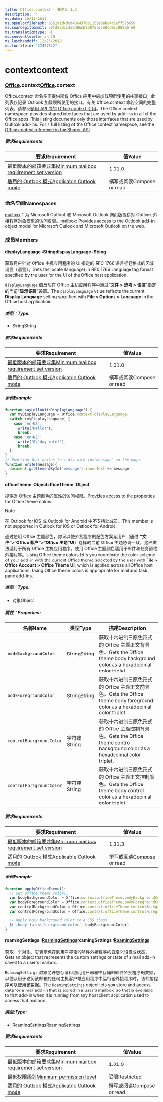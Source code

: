 ```yaml
---
title: Office.context - 要求集 1.3
description: ''
ms.date: 10/11/2018
ms.openlocfilehash: 9652a1d4dcd48c437bb1156e9abc4c2aff575d59
ms.sourcegitcommit: 60fd8a3ac4a6d66cb9e075ce7e0cde3c888a5fe9
ms.translationtype: HT
ms.contentlocale: zh-CN
ms.lasthandoff: 12/28/2018
ms.locfileid: "27457542"
---
```

# <a name="context"></a><span data-ttu-id="fbf18-102">context</span><span class="sxs-lookup"><span data-stu-id="fbf18-102">context</span></span>

### <a name="officeofficemdcontext"></a><span data-ttu-id="fbf18-103">[Office](Office.md).context</span><span class="sxs-lookup"><span data-stu-id="fbf18-103">[Office](Office.md).context</span></span>

<span data-ttu-id="fbf18-p101">Office.context 命名空间提供所有 Office 应用中的加载项所使用的共享接口。此列表仅记录 Outlook 加载项所使用的接口。有关 Office.context 命名空间的完整列表，请参阅[通用 API 中的 Office.context 引用](/javascript/api/office/office.context)。</span><span class="sxs-lookup"><span data-stu-id="fbf18-p101">The Office.context namespace provides shared interfaces that are used by add-ins in all of the Office apps. This listing documents only those interfaces that are used by Outlook add-ins. For a full listing of the Office.context namespace, see the [Office.context reference in the Shared API](/javascript/api/office/office.context).</span></span>

##### <a name="requirements"></a><span data-ttu-id="fbf18-106">要求</span><span class="sxs-lookup"><span data-stu-id="fbf18-106">Requirements</span></span>

|<span data-ttu-id="fbf18-107">要求</span><span class="sxs-lookup"><span data-stu-id="fbf18-107">Requirement</span></span>| <span data-ttu-id="fbf18-108">值</span><span class="sxs-lookup"><span data-stu-id="fbf18-108">Value</span></span>|
|---|---|
|[<span data-ttu-id="fbf18-109">最低版本的邮箱要求集</span><span class="sxs-lookup"><span data-stu-id="fbf18-109">Minimum mailbox requirement set version</span></span>](/office/dev/add-ins/reference/requirement-sets/outlook-api-requirement-sets)| <span data-ttu-id="fbf18-110">1.0</span><span class="sxs-lookup"><span data-stu-id="fbf18-110">1.0</span></span>|
|[<span data-ttu-id="fbf18-111">适用的 Outlook 模式</span><span class="sxs-lookup"><span data-stu-id="fbf18-111">Applicable Outlook mode</span></span>](https://docs.microsoft.com/outlook/add-ins/#extension-points)| <span data-ttu-id="fbf18-112">撰写或阅读</span><span class="sxs-lookup"><span data-stu-id="fbf18-112">Compose or read</span></span>|

### <a name="namespaces"></a><span data-ttu-id="fbf18-113">命名空间</span><span class="sxs-lookup"><span data-stu-id="fbf18-113">Namespaces</span></span>

<span data-ttu-id="fbf18-114">[mailbox](office.context.mailbox.md)：为 Microsoft Outlook 和 Microsoft Outlook 网页版提供对 Outlook 外接程序对象模型的访问权限。</span><span class="sxs-lookup"><span data-stu-id="fbf18-114">[mailbox](office.context.mailbox.md): Provides access to the Outlook add-in object model for Microsoft Outlook and Microsoft Outlook on the web.</span></span>

### <a name="members"></a><span data-ttu-id="fbf18-115">成员</span><span class="sxs-lookup"><span data-stu-id="fbf18-115">Members</span></span>

####  <a name="displaylanguage-string"></a><span data-ttu-id="fbf18-116">displayLanguage :String</span><span class="sxs-lookup"><span data-stu-id="fbf18-116">displayLanguage :String</span></span>

<span data-ttu-id="fbf18-117">获取用户针对 Office 主机应用程序的 UI 指定的 RFC 1766 语言标记格式的区域设置（语言）。</span><span class="sxs-lookup"><span data-stu-id="fbf18-117">Gets the locale (language) in RFC 1766 Language tag format specified by the user for the UI of the Office host application.</span></span>

<span data-ttu-id="fbf18-118">`displayLanguage` 值反映在 Office 主机应用程序中通过“**文件 > 选项 > 语言**”指定的当前“**显示语言**”设置。</span><span class="sxs-lookup"><span data-stu-id="fbf18-118">The `displayLanguage` value reflects the current **Display Language** setting specified with **File > Options > Language** in the Office host application.</span></span>

##### <a name="type"></a><span data-ttu-id="fbf18-119">类型：</span><span class="sxs-lookup"><span data-stu-id="fbf18-119">Type:</span></span>

*   <span data-ttu-id="fbf18-120">String</span><span class="sxs-lookup"><span data-stu-id="fbf18-120">String</span></span>

##### <a name="requirements"></a><span data-ttu-id="fbf18-121">要求</span><span class="sxs-lookup"><span data-stu-id="fbf18-121">Requirements</span></span>

|<span data-ttu-id="fbf18-122">要求</span><span class="sxs-lookup"><span data-stu-id="fbf18-122">Requirement</span></span>| <span data-ttu-id="fbf18-123">值</span><span class="sxs-lookup"><span data-stu-id="fbf18-123">Value</span></span>|
|---|---|
|[<span data-ttu-id="fbf18-124">最低版本的邮箱要求集</span><span class="sxs-lookup"><span data-stu-id="fbf18-124">Minimum mailbox requirement set version</span></span>](/office/dev/add-ins/reference/requirement-sets/outlook-api-requirement-sets)| <span data-ttu-id="fbf18-125">1.0</span><span class="sxs-lookup"><span data-stu-id="fbf18-125">1.0</span></span>|
|[<span data-ttu-id="fbf18-126">适用的 Outlook 模式</span><span class="sxs-lookup"><span data-stu-id="fbf18-126">Applicable Outlook mode</span></span>](https://docs.microsoft.com/outlook/add-ins/#extension-points)| <span data-ttu-id="fbf18-127">撰写或阅读</span><span class="sxs-lookup"><span data-stu-id="fbf18-127">Compose or read</span></span>|

##### <a name="example"></a><span data-ttu-id="fbf18-128">示例</span><span class="sxs-lookup"><span data-stu-id="fbf18-128">Example</span></span>

```js
function sayHelloWithDisplayLanguage() {
  var myDisplayLanguage = Office.context.displayLanguage;
  switch (myDisplayLanguage) {
    case 'en-US':
      write('Hello!');
      break;
    case 'en-NZ':
      write('G\'day mate!');
      break;
  }
}
// Function that writes to a div with id='message' on the page.
function write(message){
  document.getElementById('message').innerText += message;
}
```

####  <a name="officetheme-object"></a><span data-ttu-id="fbf18-129">officeTheme :Object</span><span class="sxs-lookup"><span data-stu-id="fbf18-129">officeTheme :Object</span></span>

<span data-ttu-id="fbf18-130">提供对 Office 主题颜色的属性的访问权限。</span><span class="sxs-lookup"><span data-stu-id="fbf18-130">Provides access to the properties for Office theme colors.</span></span>

> [!NOTE]
> <span data-ttu-id="fbf18-131">在 Outlook for iOS 或 Outlook for Android 中不支持此成员。</span><span class="sxs-lookup"><span data-stu-id="fbf18-131">This member is not supported in Outlook for iOS or Outlook for Android.</span></span>

<span data-ttu-id="fbf18-p102">通过使用 Office 主题颜色，你可以使外接程序的配色方案与用户（通过 **“文件”>“Office 帐户”>“Office 主题”UI**）选择的当前 Office 主题协调一致，这种做法适用于所有 Office 主机应用程序。使用 Office 主题颜色适用于邮件和任务窗格外接程序。</span><span class="sxs-lookup"><span data-stu-id="fbf18-p102">Using Office theme colors let's you coordinate the color scheme of your add-in with the current Office theme selected by the user with **File > Office Account > Office Theme UI**, which is applied across all Office host applications. Using Office theme colors is appropriate for mail and task pane add-ins.</span></span>

##### <a name="type"></a><span data-ttu-id="fbf18-134">类型：</span><span class="sxs-lookup"><span data-stu-id="fbf18-134">Type:</span></span>

*   <span data-ttu-id="fbf18-135">对象</span><span class="sxs-lookup"><span data-stu-id="fbf18-135">Object</span></span>

##### <a name="properties"></a><span data-ttu-id="fbf18-136">属性：</span><span class="sxs-lookup"><span data-stu-id="fbf18-136">Properties:</span></span>

|<span data-ttu-id="fbf18-137">名称</span><span class="sxs-lookup"><span data-stu-id="fbf18-137">Name</span></span>| <span data-ttu-id="fbf18-138">类型</span><span class="sxs-lookup"><span data-stu-id="fbf18-138">Type</span></span>| <span data-ttu-id="fbf18-139">描述</span><span class="sxs-lookup"><span data-stu-id="fbf18-139">Description</span></span>|
|---|---|---|
|`bodyBackgroundColor`| <span data-ttu-id="fbf18-140">String</span><span class="sxs-lookup"><span data-stu-id="fbf18-140">String</span></span>|<span data-ttu-id="fbf18-141">获取十六进制三原色形式的 Office 主题正文背景色。</span><span class="sxs-lookup"><span data-stu-id="fbf18-141">Gets the Office theme body background color as a hexadecimal color triplet.</span></span>|
|`bodyForegroundColor`| <span data-ttu-id="fbf18-142">String</span><span class="sxs-lookup"><span data-stu-id="fbf18-142">String</span></span>|<span data-ttu-id="fbf18-143">获取十六进制三原色形式的 Office 主题正文前景色。</span><span class="sxs-lookup"><span data-stu-id="fbf18-143">Gets the Office theme body foreground color as a hexadecimal color triplet.</span></span>|
|`controlBackgroundColor`| <span data-ttu-id="fbf18-144">字符串</span><span class="sxs-lookup"><span data-stu-id="fbf18-144">String</span></span>|<span data-ttu-id="fbf18-145">获取十六进制三原色形式的 Office 主题控制背景色。</span><span class="sxs-lookup"><span data-stu-id="fbf18-145">Gets the Office theme control background color as a hexadecimal color triplet.</span></span>|
|`controlForegroundColor`| <span data-ttu-id="fbf18-146">字符串</span><span class="sxs-lookup"><span data-stu-id="fbf18-146">String</span></span>|<span data-ttu-id="fbf18-147">获取十六进制三原色形式的 Office 主题正文控制颜色。</span><span class="sxs-lookup"><span data-stu-id="fbf18-147">Gets the Office theme body control color as a hexadecimal color triplet.</span></span>|

##### <a name="requirements"></a><span data-ttu-id="fbf18-148">要求</span><span class="sxs-lookup"><span data-stu-id="fbf18-148">Requirements</span></span>

|<span data-ttu-id="fbf18-149">要求</span><span class="sxs-lookup"><span data-stu-id="fbf18-149">Requirement</span></span>| <span data-ttu-id="fbf18-150">值</span><span class="sxs-lookup"><span data-stu-id="fbf18-150">Value</span></span>|
|---|---|
|[<span data-ttu-id="fbf18-151">最低版本的邮箱要求集</span><span class="sxs-lookup"><span data-stu-id="fbf18-151">Minimum mailbox requirement set version</span></span>](/office/dev/add-ins/reference/requirement-sets/outlook-api-requirement-sets)| <span data-ttu-id="fbf18-152">1.3</span><span class="sxs-lookup"><span data-stu-id="fbf18-152">1.3</span></span>|
|[<span data-ttu-id="fbf18-153">适用的 Outlook 模式</span><span class="sxs-lookup"><span data-stu-id="fbf18-153">Applicable Outlook mode</span></span>](https://docs.microsoft.com/outlook/add-ins/#extension-points)| <span data-ttu-id="fbf18-154">撰写或阅读</span><span class="sxs-lookup"><span data-stu-id="fbf18-154">Compose or read</span></span>|

##### <a name="example"></a><span data-ttu-id="fbf18-155">示例</span><span class="sxs-lookup"><span data-stu-id="fbf18-155">Example</span></span>

```js
function applyOfficeTheme(){
  // Get office theme colors.
  var bodyBackgroundColor = Office.context.officeTheme.bodyBackgroundColor;
  var bodyForegroundColor = Office.context.officeTheme.bodyForegroundColor;
  var controlBackgroundColor = Office.context.officeTheme.controlBackgroundColor
  var controlForegroundColor = Office.context.officeTheme.controlForegroundColor;

  // Apply body background color to a CSS class.
  $('.body').css('background-color', bodyBackgroundColor);
}
```

####  <a name="roamingsettings-roamingsettingsjavascriptapioutlook13officeroamingsettings"></a><span data-ttu-id="fbf18-156">roamingSettings :[RoamingSettings](/javascript/api/outlook_1_3/office.RoamingSettings)</span><span class="sxs-lookup"><span data-stu-id="fbf18-156">roamingSettings :[RoamingSettings](/javascript/api/outlook_1_3/office.RoamingSettings)</span></span>

<span data-ttu-id="fbf18-157">获取一个对象，它表示保存到用户邮箱的邮件外接程序的自定义设置或状态。</span><span class="sxs-lookup"><span data-stu-id="fbf18-157">Gets an object that represents the custom settings or state of a mail add-in saved to a user's mailbox.</span></span>

<span data-ttu-id="fbf18-158">`RoamingSettings` 对象允许您存储和访问用户邮箱中存储的邮件外接程序的数据，以便从用于访问该邮箱的任何主机客户端应用程序中运行该外接程序时，该外接程序可以使用该数据。</span><span class="sxs-lookup"><span data-stu-id="fbf18-158">The `RoamingSettings` object lets you store and access data for a mail add-in that is stored in a user's mailbox, so that is available to that add-in when it is running from any host client application used to access that mailbox.</span></span>

##### <a name="type"></a><span data-ttu-id="fbf18-159">类型:</span><span class="sxs-lookup"><span data-stu-id="fbf18-159">Type:</span></span>

*   [<span data-ttu-id="fbf18-160">RoamingSettings</span><span class="sxs-lookup"><span data-stu-id="fbf18-160">RoamingSettings</span></span>](/javascript/api/outlook_1_3/office.RoamingSettings)

##### <a name="requirements"></a><span data-ttu-id="fbf18-161">要求</span><span class="sxs-lookup"><span data-stu-id="fbf18-161">Requirements</span></span>

|<span data-ttu-id="fbf18-162">要求</span><span class="sxs-lookup"><span data-stu-id="fbf18-162">Requirement</span></span>| <span data-ttu-id="fbf18-163">值</span><span class="sxs-lookup"><span data-stu-id="fbf18-163">Value</span></span>|
|---|---|
|[<span data-ttu-id="fbf18-164">最低版本的邮箱要求集</span><span class="sxs-lookup"><span data-stu-id="fbf18-164">Minimum mailbox requirement set version</span></span>](/office/dev/add-ins/reference/requirement-sets/outlook-api-requirement-sets)| <span data-ttu-id="fbf18-165">1.0</span><span class="sxs-lookup"><span data-stu-id="fbf18-165">1.0</span></span>|
|[<span data-ttu-id="fbf18-166">最低权限级别</span><span class="sxs-lookup"><span data-stu-id="fbf18-166">Minimum permission level</span></span>](https://docs.microsoft.com/outlook/add-ins/understanding-outlook-add-in-permissions)| <span data-ttu-id="fbf18-167">受限</span><span class="sxs-lookup"><span data-stu-id="fbf18-167">Restricted</span></span>|
|[<span data-ttu-id="fbf18-168">适用的 Outlook 模式</span><span class="sxs-lookup"><span data-stu-id="fbf18-168">Applicable Outlook mode</span></span>](https://docs.microsoft.com/outlook/add-ins/#extension-points)| <span data-ttu-id="fbf18-169">撰写或阅读</span><span class="sxs-lookup"><span data-stu-id="fbf18-169">Compose or read</span></span>|